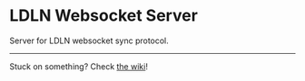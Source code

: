 # LDLN Websocket Server

Server for LDLN websocket sync protocol.

<hr />

Stuck on something? Check [the wiki](https://github.com/LDLN/core/wiki)!

